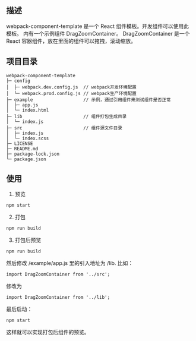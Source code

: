 <!--
 * Author  rhys.zhao
 * Date  2021-09-16 13:23:39
 * LastEditors  rhys.zhao
 * LastEditTime  2023-02-06 17:41:35
 * Description 拖拽、缩放容器组件
-->
## 描述

webpack-component-template 是一个 React 组件模板。开发组件可以使用此模板。
内有一个示例组件 DragZoomContainer。
DragZoomContainer 是一个 React 容器组件，放在里面的组件可以拖拽，滚动缩放。

## 项目目录

```
webpack-component-template
├─ config
│  ├─ webpack.dev.config.js  // webpack开发环境配置
│  └─ webpack.prod.config.js // webpack生产环境配置
├─ example                   // 示例，通过引用组件来测试组件是否正常
│  ├─ app.js
│  └─ index.html
├─ lib                       // 组件打包生成目录
│  └─ index.js
├─ src                       // 组件源文件目录
│  ├─ index.js
│  └─ index.scss
├─ LICENSE
├─ README.md
├─ package-lock.json
└─ package.json

```

## 使用

1. 预览

```
npm start
```

2. 打包

```
npm run build
```

3. 打包后预览
```
npm run build
```

然后修改 /example/app.js 里的引入地址为 /lib.
比如：
```
import DragZoomContainer from '../src';
```
修改为
```
import DragZoomContainer from '../lib';
```

最后启动：
```
npm start
```
这样就可以实现打包后组件的预览。

